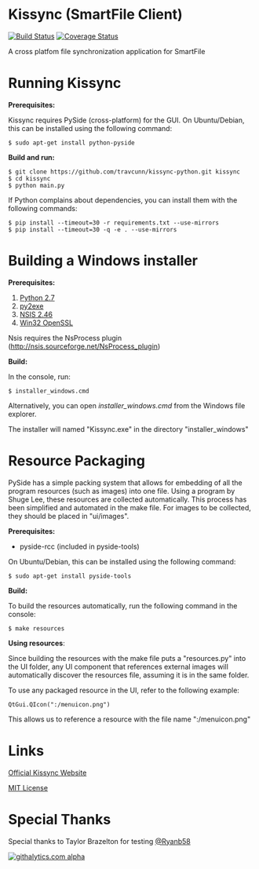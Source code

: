 Kissync (SmartFile Client)
==========================
[![Build Status](https://travis-ci.org/travcunn/kissync-python.png?branch=master)](https://travis-ci.org/travcunn/kissync-python) [![Coverage Status](https://coveralls.io/repos/kissync/kissync-python/badge.png?branch=master)](https://coveralls.io/r/kissync/kissync-python?branch=master)

A cross platfom file synchronization application for SmartFile


Running Kissync
===============

__Prerequisites:__

Kissync requires PySide (cross-platform) for the GUI. On Ubuntu/Debian, this can be installed using the following command:

    $ sudo apt-get install python-pyside

__Build and run:__

    $ git clone https://github.com/travcunn/kissync-python.git kissync
    $ cd kissync
    $ python main.py


If Python complains about dependencies, you can install them with the following commands:

    $ pip install --timeout=30 -r requirements.txt --use-mirrors
    $ pip install --timeout=30 -q -e . --use-mirrors


Building a Windows installer
=====================
__Prerequisites:__

1. [Python 2.7](http://www.python.org/ftp/python/2.7.5/python-2.7.5.msi)
2. [py2exe](http://sourceforge.net/projects/py2exe/files/py2exe/0.6.9/py2exe-0.6.9.win32-py2.7.exe/download)
3. [NSIS 2.46](http://prdownloads.sourceforge.net/nsis/nsis-2.46-setup.exe?download)
4. [Win32 OpenSSL](http://www.slproweb.com/products/Win32OpenSSL.html)

Nsis requires the NsProcess plugin (http://nsis.sourceforge.net/NsProcess_plugin)

__Build:__

In the console, run:

    $ installer_windows.cmd

Alternatively, you can open *installer_windows.cmd* from the Windows file explorer.

The installer will named "Kissync.exe" in the directory "installer_windows"


Resource Packaging
===============
PySide has a simple packing system that allows for embedding of all the program resources (such as images) into one file. Using a program by Shuge Lee, these resources are collected automatically. This process has been simplified and automated in the make file. For images to be collected, they should be placed in "ui/images".

__Prerequisites:__ 

* pyside-rcc (included in pyside-tools)

On Ubuntu/Debian, this can be installed using the following command:

    $ sudo apt-get install pyside-tools

__Build:__

To build the resources automatically, run the following command in the console:

    $ make resources

__Using resources__:

Since building the resources with the make file puts a "resources.py" into the UI folder, any UI component that references external images will automatically discover the resources file, assuming it is in the same folder. 

To use any packaged resource in the UI, refer to the following example:
 
    QtGui.QIcon(":/menuicon.png")

This allows us to reference a resource with the file name ":/menuicon.png"

Links
====
[Official Kissync Website](http://www.kissync.com)

[MIT License](https://github.com/kissync/kissync-python/blob/master/LICENSE.MIT)

Special Thanks
==============
Special thanks to Taylor Brazelton for testing [@Ryanb58](https://twitter.com/Ryanb58)

[![githalytics.com alpha](https://cruel-carlota.pagodabox.com/83ebee1008a3caf7f74f8a98c5b44cea "githalytics.com")](http://githalytics.com/kissync/kissync-python)

